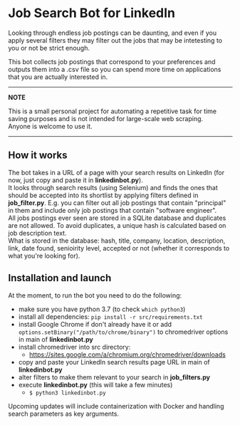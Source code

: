# Job Search Bot for LinkedIn

Looking through endless job postings can be daunting, and even if you apply several filters they may filter out the jobs that may be intetesting to you or not be strict enough.

This bot collects job postings that correspond to your preferences and outputs them into a .csv file so you can spend more time on applications that you are actually interested in.

___
**NOTE**

This is a small personal project for automating a repetitive task for time saving purposes and is not intended for large-scale web scraping.  
Anyone is welcome to use it.
___

## How it works

The bot takes in a URL of a page with your search results on LinkedIn (for now, just copy and paste it in **linkedinbot.py**).  
It looks through search results (using Selenium) and finds the ones that should be accepted into its shortlist by applying filters defined in **job_filter.py**.  E.g. you can filter out all job postings that contain "principal" in them and include only job postings that contain "software engineer".  
All jobs postings ever seen are stored in a SQLite database and duplicates are not allowed. To avoid duplicates, a unique hash is calculated based on job description text.  
What is stored in the database: hash, title, company, location, description, link, date found, senioirity level, accepted or not (whether it corresponds to what you're looking for).

## Installation and launch

At the moment, to run the bot you need to do the following:

- make sure you have python 3.7 (to check `which python3`)
- install all dependencies: `pip install -r src/requirements.txt`
- install Google Chrome if don't already have it or add `options.setBinary("/path/to/chrome/binary")` to chromedriver options in main of **linkedinbot.py**
- install chromedriver into src directory:
  - <https://sites.google.com/a/chromium.org/chromedriver/downloads>
- copy and paste your LinkedIn search results page URL in main of **linkedinbot.py**
- alter filters to make them relevant to your search in **job_filters.py**
- execute **linkedinbot.py** (this will take a few minutes)
  - `$ python3 linkedinbot.py`

Upcoming updates will include containerization with Docker and handling search parameters as key arguments.
